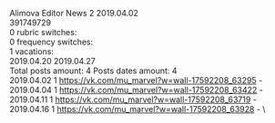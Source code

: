 Alimova	Editor News 2 2019.04.02\
391749729\
0 rubric switches:\
0 frequency switches:\
1 vacations:\
2019.04.20 2019.04.27 \
Total posts amount: 4	Posts dates amount: 4\
2019.04.02 1 https://vk.com/mu_marvel?w=wall-17592208_63295 - \
2019.04.04 1 https://vk.com/mu_marvel?w=wall-17592208_63422 - \
2019.04.11 1 https://vk.com/mu_marvel?w=wall-17592208_63719 - \
2019.04.16 1 https://vk.com/mu_marvel?w=wall-17592208_63928 - \
